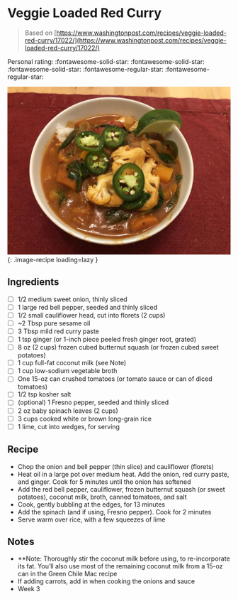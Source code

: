 # Veggie Loaded Red Curry

> Based on [https://www.washingtonpost.com/recipes/veggie-loaded-red-curry/17022/](https://www.washingtonpost.com/recipes/veggie-loaded-red-curry/17022/)

<!-- {cts} rating=3; (User can specify rating on scale of 1-5) -->

Personal rating: :fontawesome-solid-star: :fontawesome-solid-star: :fontawesome-solid-star: :fontawesome-regular-star: :fontawesome-regular-star:

<!-- {cte} -->

<!-- {cts} name_image=veggie_loaded_red_curry.jpeg; (User can specify image name) -->

![veggie_loaded_red_curry.jpeg](./veggie_loaded_red_curry.jpeg){: .image-recipe loading=lazy }

<!-- {cte} -->

## Ingredients

- [ ] 1/2 medium sweet onion, thinly sliced
- [ ] 1 large red bell pepper, seeded and thinly sliced
- [ ] 1/2 small cauliflower head, cut into florets (2 cups)
- [ ] ~2 Tbsp pure sesame oil
- [ ] 3 Tbsp mild red curry paste
- [ ] 1 tsp ginger (or 1-inch piece peeled fresh ginger root, grated)
- [ ] 8 oz (2 cups) frozen cubed butternut squash (or frozen cubed sweet potatoes)
- [ ] 1 cup full-fat coconut milk (see Note)
- [ ] 1 cup low-sodium vegetable broth
- [ ] One 15-oz can crushed tomatoes (or tomato sauce or can of diced tomatoes)
- [ ] 1/2 tsp kosher salt
- [ ] (optional) 1 Fresno pepper, seeded and thinly sliced
- [ ] 2 oz baby spinach leaves (2 cups)
- [ ] 3 cups cooked white or brown long-grain rice
- [ ] 1 lime, cut into wedges, for serving

## Recipe

- Chop the onion and bell pepper (thin slice) and cauliflower (florets)
- Heat oil in a large pot over medium heat. Add the onion, red curry paste, and ginger. Cook for 5 minutes until the onion has softened
- Add the red bell pepper, cauliflower, frozen butternut squash (or sweet potatoes), coconut milk, broth, canned tomatoes, and salt
- Cook, gently bubbling at the edges, for 13 minutes
- Add the spinach (and if using, Fresno pepper). Cook for 2 minutes
- Serve warm over rice, with a few squeezes of lime

## Notes

- \*\*Note: Thoroughly stir the coconut milk before using, to re-incorporate its fat. You’ll also use most of the remaining coconut milk from a 15-oz can in the Green Chile Mac recipe
- If adding carrots, add in when cooking the onions and sauce
- Week 3
